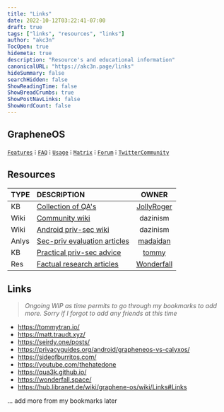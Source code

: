 ```yaml
---
title: "Links"
date: 2022-10-12T03:22:41-07:00
draft: true
tags: ["links", "resources", "links"]
author: "akc3n"
TocOpen: true
hidemeta: true
description: "Resource's and educational information"
canonicalURL: "https://akc3n.page/links"
hideSummary: false
searchHidden: false
ShowReadingTime: false
ShowBreadCrumbs: true
ShowPostNavLinks: false
ShowWordCount: false
---
```


## GrapheneOS
[`Features`](https:/grapheneos.org/features) ⁝ [`FAQ`](https://grapheneos.org/faq) ⁝ [`Usage`](https://grapheneos.org/usage) ⁝ [`Matrix`](https://app.element.io/#/room/#community:grapheneos.org) ⁝ [`Forum`](https://discuss.grapheneos.org) ⁝ [`TwitterCommunity`](https://twitter.com/i/communities/1530455827949273094)

## Resources

| TYPE | DESCRIPTION | OWNER |
| :--- | :--- | :---: |
| KB | [Collection of QA's](https://github.com/Peter-Easton/GrapheneOS-Knowledge) | [JollyRoger](https://github.com/Peter-Easton/) |
| Wiki | [Community wiki](https://hub.libranet.de/wiki/graphene-os/wiki/Home) | dazinism |
| Wiki | [Android priv-sec wiki](https://hub.libranet.de/wiki/and-priv-sec/wiki/Home) | dazinism |
| Anlys | [Sec-priv evaluation articles](https://madaidans-insecurities.github.io/) | [madaidan](https://github.com/madaidans-insecurities) |
| KB | [Practical priv-sec advice](https://privsec.dev) | [tommy](https://tommytran.io/) |
| Res | [Factual research articles](https://wonderfall.dev/) | [Wonderfall](https://github.com/wonderfall) |

## Links
> *Ongoing WIP as time permits to go through my bookmarks to add more. Sorry if I forgot to add any friends at this time*
- https://tommytran.io/
- https://matt.traudt.xyz/
- https://seirdy.one/posts/
- https://privacyguides.org/android/grapheneos-vs-calyxos/
- https://sideofburritos.com/
- https://youtube.com/thehatedone
- https://qua3k.github.io/
- https://wonderfall.space/
- https://hub.libranet.de/wiki/graphene-os/wiki/Links#Links

... add more from my bookmarks later
